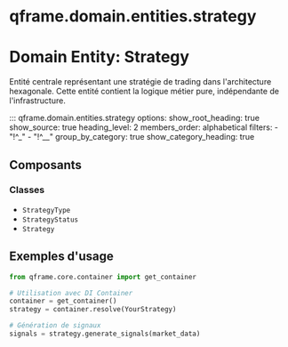 # qframe.domain.entities.strategy


Domain Entity: Strategy
======================

Entité centrale représentant une stratégie de trading dans l'architecture hexagonale.
Cette entité contient la logique métier pure, indépendante de l'infrastructure.


::: qframe.domain.entities.strategy
    options:
      show_root_heading: true
      show_source: true
      heading_level: 2
      members_order: alphabetical
      filters:
        - "!^_"
        - "!^__"
      group_by_category: true
      show_category_heading: true

## Composants

### Classes

- `StrategyType`
- `StrategyStatus`
- `Strategy`

## Exemples d'usage


```python
from qframe.core.container import get_container

# Utilisation avec DI Container
container = get_container()
strategy = container.resolve(YourStrategy)

# Génération de signaux
signals = strategy.generate_signals(market_data)
```

